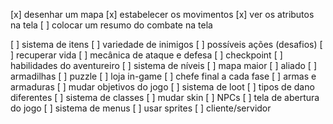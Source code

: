 [x] desenhar um mapa
[x] estabelecer os movimentos
[x] ver os atributos na tela
[ ] colocar um resumo do combate na tela

[ ] sistema de itens
[ ] variedade de inimigos
[ ] possíveis ações (desafios)
[ ] recuperar vida
[ ] mecânica de ataque e defesa
[ ] checkpoint
[ ] habilidades do aventureiro
[ ] sistema de níveis
[ ] mapa maior
[ ] aliado
[ ] armadilhas
[ ] puzzle
[ ] loja in-game
[ ] chefe final a cada fase
[ ] armas e armaduras
[ ] mudar objetivos do jogo
[ ] sistema de loot
[ ] tipos de dano diferentes
[ ] sistema de classes
[ ] mudar skin
[ ] NPCs
[ ] tela de abertura do jogo
[ ] sistema de menus
[ ] usar sprites
[ ] cliente/servidor
